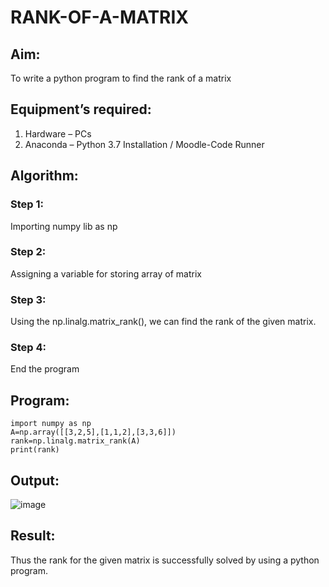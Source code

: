 # RANK-OF-A-MATRIX
## Aim:
To write a python program to find the rank of a matrix
## Equipment’s required:
1. 	Hardware – PCs
2. 	Anaconda – Python 3.7 Installation / Moodle-Code Runner
## Algorithm:
### Step 1: 
Importing numpy lib as np
### Step 2: 
Assigning a variable for storing array of matrix
### Step 3: 
Using the np.linalg.matrix_rank(), we can find the rank of the given matrix.
### Step 4: 
End the program 
## Program:
```
import numpy as np
A=np.array([[3,2,5],[1,1,2],[3,3,6]])
rank=np.linalg.matrix_rank(A)
print(rank)
```
## Output:
![image](https://user-images.githubusercontent.com/123350791/230766267-990675d3-d32b-4333-bca7-2f6479b8ec14.png)

## Result:
Thus the rank for the given matrix is successfully solved by  using a python program.

